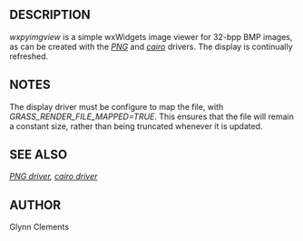 
## DESCRIPTION

*wxpyimgview* is a simple wxWidgets image viewer for 32-bpp BMP images, as
can be created with the *[PNG](pngdriver.html)* and
*[cairo](cairodriver.html)* drivers. The display is
continually refreshed.

## NOTES

The display driver must be configure to map the file, with
*GRASS\_RENDER\_FILE\_MAPPED=TRUE*. This ensures that the file will remain
a constant size, rather than being truncated whenever it is updated.

## SEE ALSO

*[PNG driver](pngdriver.html),
[cairo driver](cairodriver.html)*

## AUTHOR

Glynn Clements
